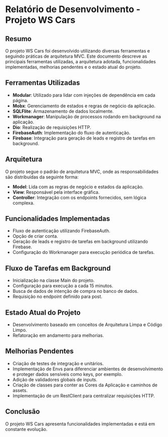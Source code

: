 # Relatório de Desenvolvimento - Projeto WS Cars

## Resumo
O projeto WS Cars foi desenvolvido utilizando diversas ferramentas e seguindo práticas de arquitetura MVC. Este documento descreve as principais ferramentas utilizadas, a arquitetura adotada, funcionalidades implementadas, melhorias pendentes e o estado atual do projeto.

## Ferramentas Utilizadas
- **Modular**: Utilizado para lidar com injeções de dependência em cada página.
- **Mobx**: Gerenciamento de estados e regras de negócio da aplicação.
- **SQLFlite**: Armazenamento de dados localmente.
- **Workmanager**: Manipulação de processos rodando em background na aplicação.
- **Dio**: Realização de requisições HTTP.
- **FirebaseAuth**: Implementação do fluxo de autenticação.
- **Firebase**: Integração para geração de leads e registro de tarefas em background.

## Arquitetura
O projeto segue o padrão de arquitetura MVC, onde as responsabilidades são distribuídas da seguinte forma:
- **Model**: Lida com as regras de negócio e estados da aplicação.
- **View**: Responsável pela interface gráfica.
- **Controller**: Integração com os endpoints fornecidos, sem lógica complexa.

## Funcionalidades Implementadas
- Fluxo de autenticação utilizando FirebaseAuth.
- Opção de criar conta.
- Geração de leads e registro de tarefas em background utilizando Firebase.
- Configuração do Workmanager para execução periódica de tarefas.

## Fluxo de Tarefas em Background
- Inicialização na classe Main do projeto.
- Configuração para execução a cada 15 minutos.
- Busca de dados de intenção de compra no banco de dados.
- Requisição no endpoint definido para post.

## Estado Atual do Projeto
- Desenvolvimento baseado em conceitos de Arquitetura Limpa e Código Limpo.
- Refatoração em andamento para melhorias.

## Melhorias Pendentes
- Criação de testes de integração e unitários.
- Implementação de Envs para diferenciar ambientes de desenvolvimento e proteger dados sensíveis como keys, por exemplo.
- Adição de validadores globais de inputs.
- Criação de classes para conter as Cores da Aplicação e caminhos de assets.
- Implementação de um RestClient para centralizar requisições HTTP.

## Conclusão
O projeto WS Cars apresenta funcionalidades implementadas e está em constante evolução.

